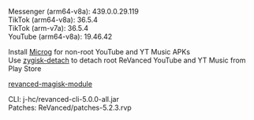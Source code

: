 Messenger (arm64-v8a): 439.0.0.29.119  
TikTok (arm64-v8a): 36.5.4  
TikTok (arm-v7a): 36.5.4  
YouTube (arm64-v8a): 19.46.42  

Install [Microg](https://github.com/ReVanced/GmsCore/releases) for non-root YouTube and YT Music APKs  
Use [zygisk-detach](https://github.com/j-hc/zygisk-detach) to detach root ReVanced YouTube and YT Music from Play Store  

[revanced-magisk-module](https://github.com/j-hc/revanced-magisk-module)
  
CLI: j-hc/revanced-cli-5.0.0-all.jar  
Patches: ReVanced/patches-5.2.3.rvp    
